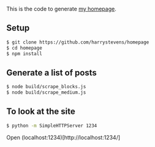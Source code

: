 This is the code to generate [my homepage](http://www.harryjstevens.com/).

## Setup
```bash
$ git clone https://github.com/harrystevens/homepage
$ cd homepage
$ npm install
```

## Generate a list of posts
```bash
$ node build/scrape_blocks.js
$ node build/scrape_medium.js
```

## To look at the site
```bash
$ python -m SimpleHTTPServer 1234
```
Open (localhost:1234)[http://localhost:1234/]